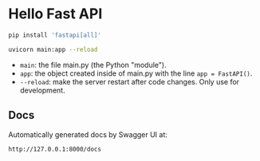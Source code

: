 # Hello Fast API

```sh
pip install 'fastapi[all]'
```

```sh
uvicorn main:app --reload
```

- `main`: the file main.py (the Python "module").
- `app`: the object created inside of main.py with the line `app = FastAPI()`.
- `--reload`: make the server restart after code changes. Only use for development.

## Docs

Automatically generated docs by Swagger UI at:

```sh
http://127.0.0.1:8000/docs
```
